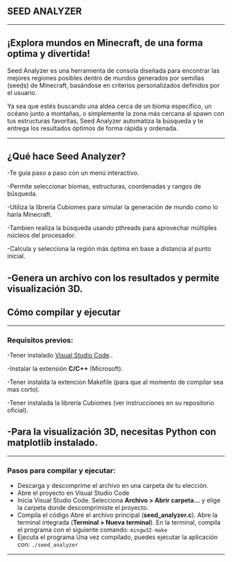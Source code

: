 ## SEED ANALYZER

---
## ¡Explora mundos en Minecraft, de una forma optima y divertida!

Seed Analyzer es una herramienta de consola diseñada para encontrar las mejores regiones posibles dentro de mundos generados por semillas (seeds) de Minecraft, basándose en criterios personalizados definidos por el usuario.

Ya sea que estés buscando una aldea cerca de un bioma específico, un océano junto a montañas, o simplemente la zona más cercana al spawn con tus estructuras favoritas, Seed Analyzer automatiza la búsqueda y te entrega los resultados óptimos de forma rápida y ordenada.

---
## ¿Qué hace Seed Analyzer?

-Te guía paso a paso con un menú interactivo.

-Permite seleccionar biomas, estructuras, coordenadas y rangos de búsqueda.

-Utiliza la librería Cubiomes para simular la generación de mundo como lo haría Minecraft.

-Tambien realiza la búsqueda usando pthreads para aprovechar múltiples núcleos del procesador.

-Calcula y selecciona la región más óptima en base a distancia al punto inicial.

-Genera un archivo con los resultados y permite visualización 3D.
---

##  Cómo compilar y ejecutar

---
### Requisitos previos:

-Tener instalado [Visual Studio Code](https://code.visualstudio.com/)..

-Instalar la extensión **C/C++** (Microsoft).

-Tener instalda la extencion Makefile (para que al momento de compilar sea mas corto).

-Tener instalada la librería Cubiomes (ver instrucciones en su repositorio oficial).

-Para la visualización 3D, necesitas Python con matplotlib instalado.
---
---
### Pasos para compilar y ejecutar:

- Descarga y descomprime el archivo en una carpeta de tu elección.
- Abre el proyecto en Visual Studio Code
- Inicia Visual Studio Code.
    Selecciona **Archivo > Abrir carpeta...** y elige la carpeta donde descomprimiste el proyecto.
- Compila el código
    Abre el archivo principal (**seed_analyzer.c**).
    Abre la terminal integrada (**Terminal > Nueva terminal**).
    En la terminal, compila el programa con el siguiente comando:
        ```
        mingw32-make
        ```
- Ejecuta el programa
    Una vez compilado, puedes ejecutar la aplicación con:
        ```
        ./seed_analyzer
        ```

---

